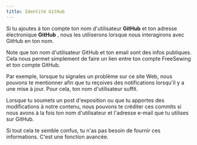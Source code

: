 ```yaml
---
title: Identité GitHub
---
```


Si tu ajoutes à ton compte ton nom d'utilisateur **GitHub** et ton adresse électronique **GitHub** , nous les utiliserons lorsque nous interagirons avec GitHub en ton nom.

Note que ton nom d'utilisateur GitHub et ton email sont des infos publiques. Cela nous permet simplement de faire un lien entre ton compte FreeSewing et ton compte GitHub.

Par exemple, lorsque tu signales un problème sur ce site Web, nous pouvons te mentionner afin que tu reçoives des notifications lorsqu'il y a une mise à jour. Pour cela, ton nom d'utilisateur suffit.

Lorsque tu soumets un post d'exposition ou que tu apportes des modifications à notre contenu, nous pouvons te créditer ces commits si nous avons à la fois ton nom d'utilisateur et l'adresse e-mail que tu utilises sur GitHub.

<Note compact>Si tout cela te semble confus, tu n'as pas besoin de fournir ces informations. C'est une fonction avancée.</Note>
